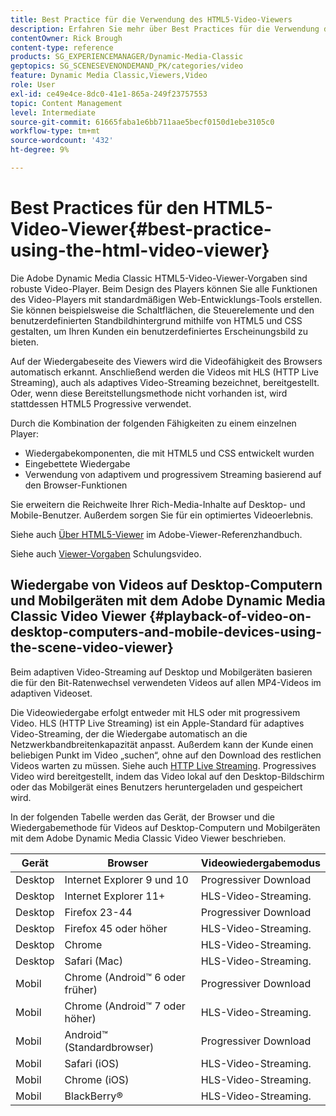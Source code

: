 ```yaml
---
title: Best Practice für die Verwendung des HTML5-Video-Viewers
description: Erfahren Sie mehr über Best Practices für die Verwendung des HTML5-Video-Viewers.
contentOwner: Rick Brough
content-type: reference
products: SG_EXPERIENCEMANAGER/Dynamic-Media-Classic
geptopics: SG_SCENESEVENONDEMAND_PK/categories/video
feature: Dynamic Media Classic,Viewers,Video
role: User
exl-id: ce49e4ce-8dc0-41e1-865a-249f23757553
topic: Content Management
level: Intermediate
source-git-commit: 61665faba1e6bb711aae5becf0150d1ebe3105c0
workflow-type: tm+mt
source-wordcount: '432'
ht-degree: 9%

---
```


# Best Practices für den HTML5-Video-Viewer{#best-practice-using-the-html-video-viewer}

Die Adobe Dynamic Media Classic HTML5-Video-Viewer-Vorgaben sind robuste Video-Player. Beim Design des Players können Sie alle Funktionen des Video-Players mit standardmäßigen Web-Entwicklungs-Tools erstellen. Sie können beispielsweise die Schaltflächen, die Steuerelemente und den benutzerdefinierten Standbildhintergrund mithilfe von HTML5 und CSS gestalten, um Ihren Kunden ein benutzerdefiniertes Erscheinungsbild zu bieten.

Auf der Wiedergabeseite des Viewers wird die Videofähigkeit des Browsers automatisch erkannt. Anschließend werden die Videos mit HLS (HTTP Live Streaming), auch als adaptives Video-Streaming bezeichnet, bereitgestellt. Oder, wenn diese Bereitstellungsmethode nicht vorhanden ist, wird stattdessen HTML5 Progressive verwendet.

Durch die Kombination der folgenden Fähigkeiten zu einem einzelnen Player:

* Wiedergabekomponenten, die mit HTML5 und CSS entwickelt wurden
* Eingebettete Wiedergabe
* Verwendung von adaptivem und progressivem Streaming basierend auf den Browser-Funktionen

Sie erweitern die Reichweite Ihrer Rich-Media-Inhalte auf Desktop- und Mobile-Benutzer. Außerdem sorgen Sie für ein optimiertes Videoerlebnis.

Siehe auch [Über HTML5-Viewer](https://experienceleague.adobe.com/en/docs/dynamic-media-developer-resources/library/viewers-for-aem-assets-only/c-html5-aem-asset-viewers#viewers-for-aem-assets-only) im Adobe-Viewer-Referenzhandbuch.

Siehe auch [Viewer-Vorgaben](https://s7d5.scene7.com/s7viewers/html5/VideoViewer.html?videoserverurl=https://s7d5.scene7.com/is/content/&amp;emailurl=https://s7d5.scene7.com/s7/emailFriend&amp;serverUrl=https://s7d5.scene7.com/is/image/&amp;config=Scene7SharedAssets/Universal_HTML5_Video&amp;contenturl=https://s7d5.scene7.com/skins/&amp;asset=S7tutorials/550_viewer-presets_converted%20renamed_Done-AVS) Schulungsvideo.

## Wiedergabe von Videos auf Desktop-Computern und Mobilgeräten mit dem Adobe Dynamic Media Classic Video Viewer {#playback-of-video-on-desktop-computers-and-mobile-devices-using-the-scene-video-viewer}

Beim adaptiven Video-Streaming auf Desktop und Mobilgeräten basieren die für den Bit-Ratenwechsel verwendeten Videos auf allen MP4-Videos im adaptiven Videoset.

Die Videowiedergabe erfolgt entweder mit HLS oder mit progressivem Video. HLS (HTTP Live Streaming) ist ein Apple-Standard für adaptives Video-Streaming, der die Wiedergabe automatisch an die Netzwerkbandbreitenkapazität anpasst. Außerdem kann der Kunde einen beliebigen Punkt im Video „suchen“, ohne auf den Download des restlichen Videos warten zu müssen. Siehe auch [HTTP Live Streaming](https://developer.apple.com/streaming/). Progressives Video wird bereitgestellt, indem das Video lokal auf den Desktop-Bildschirm oder das Mobilgerät eines Benutzers heruntergeladen und gespeichert wird.

In der folgenden Tabelle werden das Gerät, der Browser und die Wiedergabemethode für Videos auf Desktop-Computern und Mobilgeräten mit dem Adobe Dynamic Media Classic Video Viewer beschrieben.

| Gerät | Browser | Videowiedergabemodus |
|--- |--- |--- |
| Desktop | Internet Explorer 9 und 10 | Progressiver Download |
| Desktop | Internet Explorer 11+ | HLS-Video-Streaming. |
| Desktop | Firefox 23-44 | Progressiver Download |
| Desktop | Firefox 45 oder höher | HLS-Video-Streaming. |
| Desktop | Chrome | HLS-Video-Streaming. |
| Desktop | Safari (Mac) | HLS-Video-Streaming. |
| Mobil | Chrome (Android™ 6 oder früher) | Progressiver Download |
| Mobil | Chrome (Android™ 7 oder höher) | HLS-Video-Streaming. |
| Mobil | Android™ (Standardbrowser) | Progressiver Download |
| Mobil | Safari (iOS) | HLS-Video-Streaming. |
| Mobil | Chrome (iOS) | HLS-Video-Streaming. |
| Mobil | BlackBerry® | HLS-Video-Streaming. |
